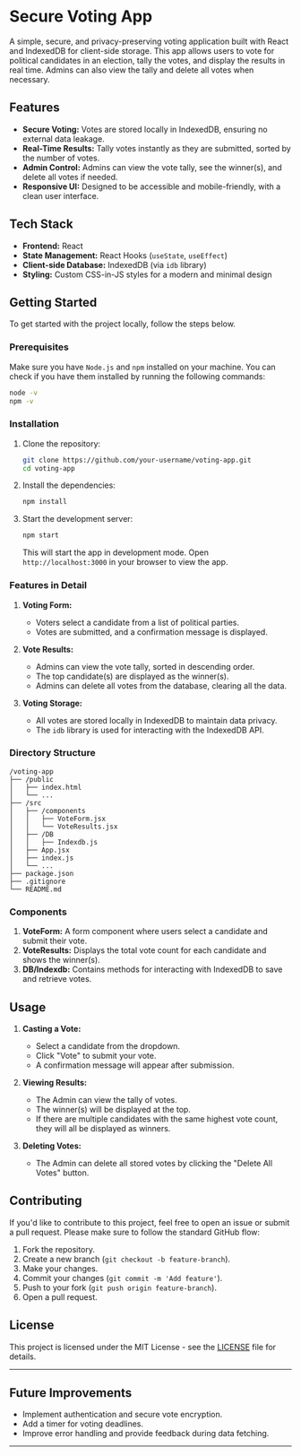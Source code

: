 # Secure Voting App

A simple, secure, and privacy-preserving voting application built with React and IndexedDB for client-side storage. This app allows users to vote for political candidates in an election, tally the votes, and display the results in real time. Admins can also view the tally and delete all votes when necessary.

## Features

- **Secure Voting:** Votes are stored locally in IndexedDB, ensuring no external data leakage.
- **Real-Time Results:** Tally votes instantly as they are submitted, sorted by the number of votes.
- **Admin Control:** Admins can view the vote tally, see the winner(s), and delete all votes if needed.
- **Responsive UI:** Designed to be accessible and mobile-friendly, with a clean user interface.

## Tech Stack

- **Frontend:** React
- **State Management:** React Hooks (`useState`, `useEffect`)
- **Client-side Database:** IndexedDB (via `idb` library)
- **Styling:** Custom CSS-in-JS styles for a modern and minimal design

## Getting Started

To get started with the project locally, follow the steps below.

### Prerequisites

Make sure you have `Node.js` and `npm` installed on your machine. You can check if you have them installed by running the following commands:

```bash
node -v
npm -v
```

### Installation

1. Clone the repository:
   ```bash
   git clone https://github.com/your-username/voting-app.git
   cd voting-app
   ```

2. Install the dependencies:
   ```bash
   npm install
   ```

3. Start the development server:
   ```bash
   npm start
   ```

   This will start the app in development mode. Open `http://localhost:3000` in your browser to view the app.

### Features in Detail

1. **Voting Form:**
   - Voters select a candidate from a list of political parties.
   - Votes are submitted, and a confirmation message is displayed.

2. **Vote Results:**
   - Admins can view the vote tally, sorted in descending order.
   - The top candidate(s) are displayed as the winner(s).
   - Admins can delete all votes from the database, clearing all the data.

3. **Voting Storage:**
   - All votes are stored locally in IndexedDB to maintain data privacy.
   - The `idb` library is used for interacting with the IndexedDB API.

### Directory Structure

```
/voting-app
├── /public
│   ├── index.html
│   └── ...
├── /src
│   ├── /components
│   │   ├── VoteForm.jsx
│   │   └── VoteResults.jsx
│   ├── /DB
│   │   ├── Indexdb.js
│   ├── App.jsx
│   ├── index.js
│   └── ...
├── package.json
├── .gitignore
└── README.md
```

### Components

1. **VoteForm:** A form component where users select a candidate and submit their vote.
2. **VoteResults:** Displays the total vote count for each candidate and shows the winner(s).
3. **DB/Indexdb:** Contains methods for interacting with IndexedDB to save and retrieve votes.

## Usage

1. **Casting a Vote:**
   - Select a candidate from the dropdown.
   - Click "Vote" to submit your vote.
   - A confirmation message will appear after submission.

2. **Viewing Results:**
   - The Admin can view the tally of votes.
   - The winner(s) will be displayed at the top.
   - If there are multiple candidates with the same highest vote count, they will all be displayed as winners.

3. **Deleting Votes:**
   - The Admin can delete all stored votes by clicking the "Delete All Votes" button.

## Contributing

If you'd like to contribute to this project, feel free to open an issue or submit a pull request. Please make sure to follow the standard GitHub flow:

1. Fork the repository.
2. Create a new branch (`git checkout -b feature-branch`).
3. Make your changes.
4. Commit your changes (`git commit -m 'Add feature'`).
5. Push to your fork (`git push origin feature-branch`).
6. Open a pull request.

## License

This project is licensed under the MIT License - see the [LICENSE](LICENSE) file for details.

---

## Future Improvements

- Implement authentication and secure vote encryption.
- Add a timer for voting deadlines.
- Improve error handling and provide feedback during data fetching.

---
